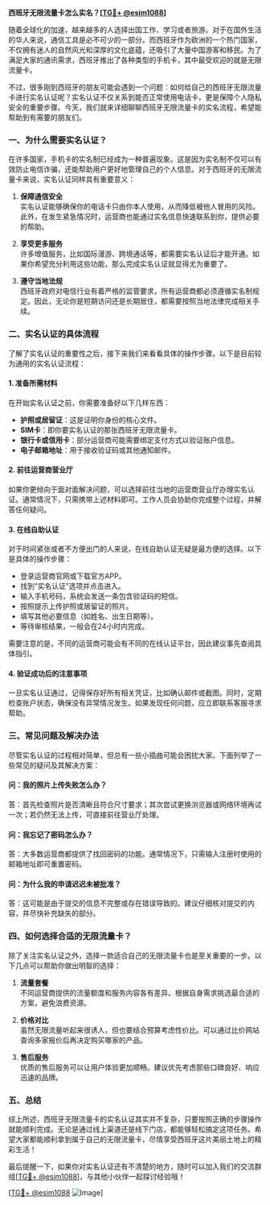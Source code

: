 **西班牙无限流量卡怎么实名？[[TG💪+ @esim1088](https://t.me/s/esim1088)]**

随着全球化的加速，越来越多的人选择出国工作、学习或者旅游。对于在国外生活的华人来说，通信工具是必不可少的一部分。而西班牙作为欧洲的一个热门国家，不仅拥有迷人的自然风光和深厚的文化底蕴，还吸引了大量中国游客和移民。为了满足大家的通讯需求，西班牙推出了各种类型的手机卡，其中最受欢迎的就是无限流量卡。

不过，很多刚到西班牙的朋友可能会遇到一个问题：如何给自己的西班牙无限流量卡进行实名认证呢？实名认证不仅关系到能否正常使用电话卡，更是保障个人隐私安全的重要步骤。今天，我们就来详细聊聊西班牙无限流量卡的实名流程，希望能帮助到有需要的朋友们。

### **一、为什么需要实名认证？**

在许多国家，手机卡的实名制已经成为一种普遍现象。这是因为实名制不仅可以有效防止电信诈骗，还能帮助用户更好地管理自己的个人信息。对于西班牙的无限流量卡来说，实名认证同样具有重要意义：

1. **保障通信安全**  
   实名认证能够确保你的电话卡只由你本人使用，从而降低被他人冒用的风险。此外，在发生紧急情况时，运营商也能通过实名信息快速联系到你，提供必要的帮助。

2. **享受更多服务**  
   许多增值服务，比如国际漫游、跨境通话等，都需要实名认证后才能开通。如果你希望充分利用这些功能，那么完成实名认证就显得尤为重要了。

3. **遵守当地法规**  
   西班牙政府对电信行业有着严格的监管要求，所有运营商都必须遵循实名制规定。因此，无论你是短期访问还是长期居住，都需要按照当地法律完成相关手续。

### **二、实名认证的具体流程**

了解了实名认证的重要性之后，接下来我们来看看具体的操作步骤。以下是目前较为通用的实名认证流程：

#### **1. 准备所需材料**
在开始实名认证之前，你需要准备好以下几样东西：
- **护照或居留证**：这是证明你身份的核心文件。
- **SIM卡**：即你要实名认证的那张西班牙无限流量卡。
- **银行卡或信用卡**：部分运营商可能需要绑定支付方式以验证账户信息。
- **电子邮箱地址**：用于接收验证码或其他通知邮件。

#### **2. 前往运营商营业厅**
如果你更倾向于面对面解决问题，可以选择前往当地的运营商营业厅办理实名认证。通常情况下，只需携带上述材料即可。工作人员会协助你完成整个过程，并解答任何疑问。

#### **3. 在线自助认证**
对于时间紧张或者不方便出门的人来说，在线自助认证无疑是最方便的选择。以下是具体的操作步骤：
- 登录运营商官网或下载官方APP。
- 找到“实名认证”选项并点击进入。
- 输入手机号码，系统会发送一条包含验证码的短信。
- 按照提示上传护照或居留证的照片。
- 填写其他必要信息（如姓名、出生日期等）。
- 等待审核结果，一般会在24小时内完成。

需要注意的是，不同的运营商可能会有不同的在线认证平台，因此建议事先查阅具体指引。

#### **4. 验证成功后的注意事项**
一旦实名认证通过，记得保存好所有相关凭证，比如确认邮件或截图。同时，定期检查账户状态，确保没有异常情况发生。如果发现任何问题，应立即联系客服寻求帮助。

### **三、常见问题及解决办法**

尽管实名认证的过程相对简单，但总有一些小插曲可能会困扰大家。下面列举了一些常见的疑问及其解决方案：

#### **问：我的照片上传失败怎么办？**
答：首先检查照片是否清晰且符合尺寸要求；其次尝试更换浏览器或网络环境再试一次；若仍然无法上传，可直接前往营业厅处理。

#### **问：我忘记了密码怎么办？**
答：大多数运营商都提供了找回密码的功能。通常情况下，只需输入注册时使用的邮箱地址即可重置密码。

#### **问：为什么我的申请迟迟未被批准？**
答：这可能是由于提交的信息不完整或存在错误导致的。建议仔细核对提交的内容，并尽快补充缺失的部分。

### **四、如何选择合适的无限流量卡？**

除了关注实名认证之外，选择一款适合自己的无限流量卡也是至关重要的一步。以下几点可以帮助你做出明智的选择：

1. **流量套餐**  
   不同运营商提供的流量额度和服务内容各有差异。根据自身需求挑选最合适的方案，避免浪费资源。

2. **价格对比**  
   虽然无限流量听起来很诱人，但也要结合预算考虑性价比。可以通过比价网站查询多家报价后再决定购买哪家的产品。

3. **售后服务**  
   优质的售后服务可以让用户体验更加顺畅。建议优先考虑那些口碑良好、响应迅速的品牌。

### **五、总结**

综上所述，西班牙无限流量卡的实名认证其实并不复杂，只要按照正确的步骤操作就能顺利完成。无论是通过线上渠道还是线下门店，都能够轻松搞定这项任务。希望大家都能顺利拿到属于自己的无限流量卡，尽情享受西班牙这片美丽土地上的精彩生活！

最后提醒一下，如果你对实名认证还有不清楚的地方，随时可以加入我们的交流群组[[TG💪+ @esim1088](https://t.me/s/esim1088)]，与其他小伙伴一起探讨经验哦！

[[TG💪+ @esim1088](https://t.me/s/esim1088) ![Image](https://i.postimg.cc/4NQfJmqS/Snipaste-2025-05-13-00-14-12.png)]